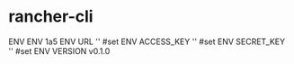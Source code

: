 # rancher-cli

ENV ENV 1a5
ENV URL '' #set
ENV ACCESS_KEY '' #set
ENV SECRET_KEY '' #set
ENV VERSION v0.1.0
